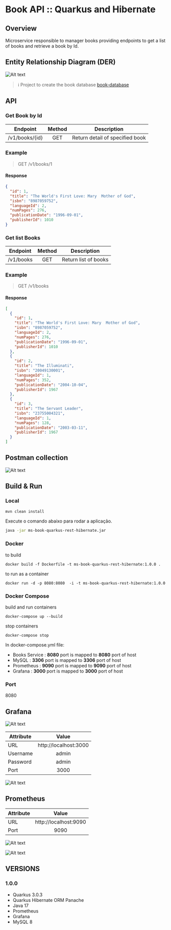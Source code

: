 # Book API :: Quarkus and Hibernate

## Overview

Microservice responsible to manager books providing endpoints to get a list of books and retrieve a book by Id. 

## Entity Relationship Diagram (DER)
![Alt text](../books-assets/der/books-schema.png?raw=true "Books DER")

> :information_source: Project to create the book database [book-database](../book-database)

## API ###

### Get Book by Id
| Endpoint       | Method | Description                              |
|----------------|:------:|------------------------------------------|
| /v1/books/{id} |  GET   | Return detail of specified book          |

### Example
> GET /v1/books/1 

#### Response
````json lines
{
  "id": 1,
  "title": "The World's First Love: Mary  Mother of God",
  "isbn": "8987059752",
  "languageId": 2,
  "numPages": 276,
  "publicationDate": "1996-09-01",
  "publisherId": 1010
}
````

### Get list Books 
| Endpoint      | Method | Description            |
|---------------|:------:|------------------------|
| /v1/books     |  GET   | Return list of books   |

### Example
> GET /v1/books

#### Response
````json lines
[
  {
    "id": 1,
    "title": "The World's First Love: Mary  Mother of God",
    "isbn": "8987059752",
    "languageId": 2,
    "numPages": 276,
    "publicationDate": "1996-09-01",
    "publisherId": 1010
  },
  {
    "id": 2,
    "title": "The Illuminati",
    "isbn": "20049130001",
    "languageId": 1,
    "numPages": 352,
    "publicationDate": "2004-10-04",
    "publisherId": 1967
  },
  {
    "id": 3,
    "title": "The Servant Leader",
    "isbn": "23755004321",
    "languageId": 1,
    "numPages": 128,
    "publicationDate": "2003-03-11",
    "publisherId": 1967
  }
]
````

## Postman collection

![Alt text](../books-assets/postman/postman-collection-folder.png?raw=true "Postman collection folder")

## Build & Run

### Local

```bash
mvn clean install
```
Execute o comando abaixo para rodar a aplicação.
```bash
java -jar ms-book-quarkus-rest-hibernate.jar
```

### Docker

to build
```
docker build -f Dockerfile -t ms-book-quarkus-rest-hibernate:1.0.0 .
```

to run as a container
```
docker run -d -p 8080:8080  -i -t ms-book-quarkus-rest-hibernate:1.0.0
```
### Docker Compose

build and run containers
```
docker-compose up --build
```

stop containers
```
docker-compose stop
```

In docker-compose.yml file:

- Books Service : **__8080__** port is mapped to **__8080__** port of host
- MySQL : **__3306__** port is mapped to **__3306__** port of host
- Prometheus : **__9090__** port is mapped to **__9090__** port of host
- Grafana : **__3000__** port is mapped to **__3000__** port of host


### Port

8080

## Grafana

![Alt text](../books-assets/grafana/login.png "Grafana Authentication")

| Attribute |         Value         | 
|-----------|:---------------------:|
| URL       | http://localhost:3000 |
| Username  |         admin         |
| Password  |         admin         |
| Port      |         3000          |

![Alt text](../books-assets/grafana/dashboard.png "Grafana Dashboard")

## Prometheus

| Attribute |         Value         | 
|-----------|:---------------------:|
| URL       | http://localhost:9090 |
| Port      |         9090          |

![Alt text](../books-assets/prometheus/table.png "Prometheus Table")

![Alt text](../books-assets/prometheus/graph.png "Prometheus Table")


## VERSIONS

### 1.0.0

- Quarkus 3.0.3
- Quarkus Hibernate ORM Panache
- Java 17
- Prometheus
- Grafana
- MySQL 8